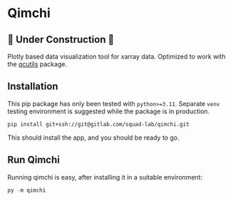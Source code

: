 # Qimchi
## 🚧 Under Construction 🚧
Plotly based data visualization tool for xarray data. Optimized to work with the [qcutils](https://gitlab.com/squad-lab/qcutils) package.

## Installation
This pip package has only been tested with `python>=3.11`. Separate `venv` testing environment is suggested while the package is in production. 
```
pip install git+ssh://git@gitlab.com/squad-lab/qimchi.git
```
This should install the app, and you should be ready to go.

## Run Qimchi
Running qimchi is easy, after installing it in a suitable environment:
```python
py -m qimchi
```
